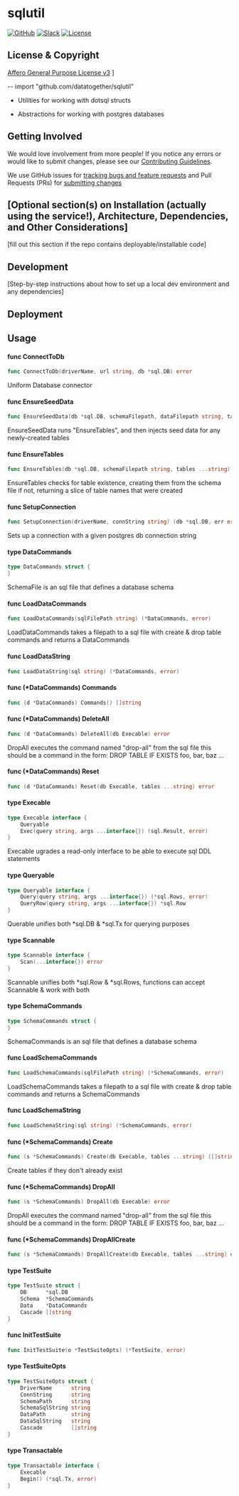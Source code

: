 # sqlutil

<!-- Repo Badges for: Github Project, Slack, License-->

[![GitHub](https://img.shields.io/badge/project-Data_Together-487b57.svg?style=flat-square)](http://github.com/datatogether)
[![Slack](https://img.shields.io/badge/slack-Archivers-b44e88.svg?style=flat-square)](https://archivers-slack.herokuapp.com/)
[![License](https://img.shields.io/github/license/mashape/apistatus.svg)](./LICENSE) 

## License & Copyright

[Affero General Purpose License v3](http://www.gnu.org/licenses/agpl.html) ]

--
    import "github.com/datatogether/sqlutil"

- Utilities for working with dotsql structs

- Abstractions for working with postgres databases

## Getting Involved

We would love involvement from more people! If you notice any errors or would like to submit changes, please see our [Contributing Guidelines](./.github/CONTRIBUTING.md). 

We use GitHub issues for [tracking bugs and feature requests](https://github.com/datatogether/REPONAME/issues) and Pull Requests (PRs) for [submitting changes](https://github.com/datatogether/REPONAME/pulls)

## [Optional section(s) on Installation (actually using the service!), Architecture, Dependencies, and Other Considerations]

[fill  out this section if the repo contains deployable/installable code]

## Development

[Step-by-step instructions about how to set up a local dev environment and any dependencies]

## Deployment

## Usage

#### func  ConnectToDb

```go
func ConnectToDb(driverName, url string, db *sql.DB) error
```
Uniform Database connector

#### func  EnsureSeedData

```go
func EnsureSeedData(db *sql.DB, schemaFilepath, dataFilepath string, tables ...string) (err error)
```
EnsureSeedData runs "EnsureTables", and then injects seed data for any
newly-created tables

#### func  EnsureTables

```go
func EnsureTables(db *sql.DB, schemaFilepath string, tables ...string) ([]string, error)
```
EnsureTables checks for table existence, creating them from the schema file if
not, returning a slice of table names that were created

#### func  SetupConnection

```go
func SetupConnection(driverName, connString string) (db *sql.DB, err error)
```
Sets up a connection with a given postgres db connection string

#### type DataCommands

```go
type DataCommands struct {
}
```

SchemaFile is an sql file that defines a database schema

#### func  LoadDataCommands

```go
func LoadDataCommands(sqlFilePath string) (*DataCommands, error)
```
LoadDataCommands takes a filepath to a sql file with create & drop table
commands and returns a DataCommands

#### func  LoadDataString

```go
func LoadDataString(sql string) (*DataCommands, error)
```

#### func (*DataCommands) Commands

```go
func (d *DataCommands) Commands() []string
```

#### func (*DataCommands) DeleteAll

```go
func (d *DataCommands) DeleteAll(db Execable) error
```
DropAll executes the command named "drop-all" from the sql file this should be a
command in the form: DROP TABLE IF EXISTS foo, bar, baz ...

#### func (*DataCommands) Reset

```go
func (d *DataCommands) Reset(db Execable, tables ...string) error
```

#### type Execable

```go
type Execable interface {
	Queryable
	Exec(query string, args ...interface{}) (sql.Result, error)
}
```

Execable ugrades a read-only interface to be able to execute sql DDL statements

#### type Queryable

```go
type Queryable interface {
	Query(query string, args ...interface{}) (*sql.Rows, error)
	QueryRow(query string, args ...interface{}) *sql.Row
}
```

Querable unifies both *sql.DB & *sql.Tx for querying purposes

#### type Scannable

```go
type Scannable interface {
	Scan(...interface{}) error
}
```

Scannable unifies both *sql.Row & *sql.Rows, functions can accept Scannable &
work with both

#### type SchemaCommands

```go
type SchemaCommands struct {
}
```

SchemaCommands is an sql file that defines a database schema

#### func  LoadSchemaCommands

```go
func LoadSchemaCommands(sqlFilePath string) (*SchemaCommands, error)
```
LoadSchemaCommands takes a filepath to a sql file with create & drop table
commands and returns a SchemaCommands

#### func  LoadSchemaString

```go
func LoadSchemaString(sql string) (*SchemaCommands, error)
```

#### func (*SchemaCommands) Create

```go
func (s *SchemaCommands) Create(db Execable, tables ...string) ([]string, error)
```
Create tables if they don't already exist

#### func (*SchemaCommands) DropAll

```go
func (s *SchemaCommands) DropAll(db Execable) error
```
DropAll executes the command named "drop-all" from the sql file this should be a
command in the form: DROP TABLE IF EXISTS foo, bar, baz ...

#### func (*SchemaCommands) DropAllCreate

```go
func (s *SchemaCommands) DropAllCreate(db Execable, tables ...string) error
```

#### type TestSuite

```go
type TestSuite struct {
	DB      *sql.DB
	Schema  *SchemaCommands
	Data    *DataCommands
	Cascade []string
}
```


#### func  InitTestSuite

```go
func InitTestSuite(o *TestSuiteOpts) (*TestSuite, error)
```

#### type TestSuiteOpts

```go
type TestSuiteOpts struct {
	DriverName      string
	ConnString      string
	SchemaPath      string
	SchemaSqlString string
	DataPath        string
	DataSqlString   string
	Cascade         []string
}
```


#### type Transactable

```go
type Transactable interface {
	Execable
	Begin() (*sql.Tx, error)
}
```
